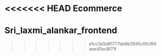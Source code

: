 <<<<<<< HEAD
Ecommerce
=======
# Sri_laxmi_alankar_frontend
>>>>>>> e1cc3e5d81777de9b3945c0fc9fdaee45ec8f71f
